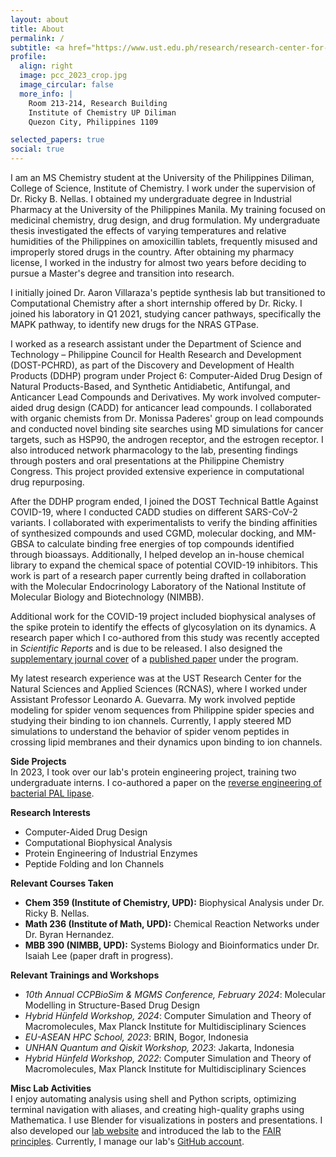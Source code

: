 ```yaml
---
layout: about
title: About
permalink: /
subtitle: <a href="https://www.ust.edu.ph/research/research-center-for-the-natural-and-applied-sciences/"> RCNAS, UST </a>. <a href="https://goodvibeslab-upd.github.io//goodvibeslab-upd/"> good ViBEs Laboratory, UPD </a>. <a href="https://www.facebook.com/people/Philippine-Spider-Venom-Research/100064025140687"> GAGAMBA Project </a>. CADD. Protein Engineering. ML for Peptide Folding.
profile:
  align: right
  image: pcc_2023_crop.jpg
  image_circular: false
  more_info: |
    Room 213-214, Research Building  
    Institute of Chemistry UP Diliman  
    Quezon City, Philippines 1109

selected_papers: true
social: true
---
```


I am an MS Chemistry student at the University of the Philippines Diliman, College of Science, Institute of Chemistry. I work under the supervision of Dr. Ricky B. Nellas. I obtained my undergraduate degree in Industrial Pharmacy at the University of the Philippines Manila. My training focused on medicinal chemistry, drug design, and drug formulation. My undergraduate thesis investigated the effects of varying temperatures and relative humidities of the Philippines on amoxicillin tablets, frequently misused and improperly stored drugs in the country. After obtaining my pharmacy license, I worked in the industry for almost two years before deciding to pursue a Master's degree and transition into research.

I initially joined Dr. Aaron Villaraza's peptide synthesis lab but transitioned to Computational Chemistry after a short internship offered by Dr. Ricky. I joined his laboratory in Q1 2021, studying cancer pathways, specifically the MAPK pathway, to identify new drugs for the NRAS GTPase.

I worked as a research assistant under the Department of Science and Technology – Philippine Council for Health Research and Development (DOST-PCHRD), as part of the Discovery and Development of Health Products (DDHP) program under Project 6: Computer-Aided Drug Design of Natural Products-Based, and Synthetic Antidiabetic, Antifungal, and Anticancer Lead Compounds and Derivatives. My work involved computer-aided drug design (CADD) for anticancer lead compounds. I collaborated with organic chemists from Dr. Monissa Paderes' group on lead compounds and conducted novel binding site searches using MD simulations for cancer targets, such as HSP90, the androgen receptor, and the estrogen receptor. I also introduced network pharmacology to the lab, presenting findings through posters and oral presentations at the Philippine Chemistry Congress. This project provided extensive experience in computational drug repurposing.

After the DDHP program ended, I joined the DOST Technical Battle Against COVID-19, where I conducted CADD studies on different SARS-CoV-2 variants. I collaborated with experimentalists to verify the binding affinities of synthesized compounds and used CGMD, molecular docking, and MM-GBSA to calculate binding free energies of top compounds identified through bioassays. Additionally, I helped develop an in-house chemical library to expand the chemical space of potential COVID-19 inhibitors. This work is part of a research paper currently being drafted in collaboration with the Molecular Endocrinology Laboratory of the National Institute of Molecular Biology and Biotechnology (NIMBB).

Additional work for the COVID-19 project included biophysical analyses of the spike protein to identify the effects of glycosylation on its dynamics. A research paper which I co-authored from this study was recently accepted in *Scientific Reports* and is due to be released. I also designed the [supplementary journal cover](https://pubs.acs.org/cms/10.1021/acsodf.2023.8.issue-48/asset/acsodf.2023.8.issue-48.largecover-2.jpg) of a [published paper](https://pubs.acs.org/doi/full/10.1021/acsomega.3c04007) under the program.

My latest research experience was at the UST Research Center for the Natural Sciences and Applied Sciences (RCNAS), where I worked under Assistant Professor Leonardo A. Guevarra. My work involved peptide modeling for spider venom sequences from Philippine spider species and studying their binding to ion channels. Currently, I apply steered MD simulations to understand the behavior of spider venom peptides in crossing lipid membranes and their dynamics upon binding to ion channels.

**Side Projects**  
In 2023, I took over our lab's protein engineering project, training two undergraduate interns. I co-authored a paper on the [reverse engineering of bacterial PAL lipase](https://www.sciencedirect.com/science/article/abs/pii/S0003986124003485).  

**Research Interests**  
- Computer-Aided Drug Design  
- Computational Biophysical Analysis  
- Protein Engineering of Industrial Enzymes  
- Peptide Folding and Ion Channels  

**Relevant Courses Taken**  
- **Chem 359 (Institute of Chemistry, UPD):** Biophysical Analysis under Dr. Ricky B. Nellas.  
- **Math 236 (Institute of Math, UPD):** Chemical Reaction Networks under Dr. Byran Hernandez.  
- **MBB 390 (NIMBB, UPD):** Systems Biology and Bioinformatics under Dr. Isaiah Lee (paper draft in progress).  

**Relevant Trainings and Workshops**  
- _10th Annual CCPBioSim & MGMS Conference, February 2024_: Molecular Modelling in Structure-Based Drug Design  
- _Hybrid Hünfeld Workshop, 2024_: Computer Simulation and Theory of Macromolecules, Max Planck Institute for Multidisciplinary Sciences  
- _EU-ASEAN HPC School, 2023_: BRIN, Bogor, Indonesia  
- _UNHAN Quantum and Qiskit Workshop, 2023_: Jakarta, Indonesia  
- _Hybrid Hünfeld Workshop, 2022_: Computer Simulation and Theory of Macromolecules, Max Planck Institute for Multidisciplinary Sciences  

**Misc Lab Activities**  
I enjoy automating analysis using shell and Python scripts, optimizing terminal navigation with aliases, and creating high-quality graphs using Mathematica. I use Blender for visualizations in posters and presentations. I also developed our [lab website](https://goodvibeslab-upd.github.io//goodvibeslab-upd/) and introduced the lab to the [FAIR principles](https://www.openaire.eu/how-to-make-your-data-fair). Currently, I manage our lab's [GitHub account](https://github.com/goodvibeslab-upd).  
